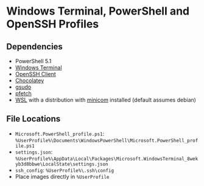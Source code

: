 # Windows Terminal, PowerShell and OpenSSH Profiles
## Dependencies
- PowerShell 5.1
- [Windows Terminal](https://aka.ms/terminal)
- [OpenSSH Client](https://learn.microsoft.com/en-us/windows-server/administration/openssh/openssh_install_firstuse?tabs=gui#tabpanel_1_gui)
- [Chocolatey](https://chocolatey.org)
- [gsudo](https://github.com/gerardog/gsudo)
- [pfetch](https://github.com/dylanaraps/pfetch)
- [WSL](https://learn.microsoft.com/en-us/windows/wsl/install) with a distribution with [minicom](https://salsa.debian.org/minicom-team/minicom) installed (default assumes debian)

## File Locations
- `Microsoft.PowerShell_profile.ps1`: `%UserProfile%\Documents\WindowsPowerShell\Microsoft.PowerShell_profile.ps1`
- `settings.json`: `%UserProfile%\AppData\Local\Packages\Microsoft.WindowsTerminal_8wekyb3d8bbwe\LocalState\settings.json`
- `ssh_config`: `%UserProfile%\.ssh\config`
- Place images directly in `%UserProfile`